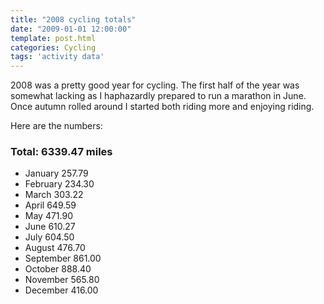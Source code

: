 ```yaml
---
title: "2008 cycling totals"
date: "2009-01-01 12:00:00"
template: post.html
categories: Cycling
tags: 'activity data'
---
```


2008 was a pretty good year for cycling. The first half of the year was somewhat lacking as I haphazardly prepared to run a marathon in June. Once autumn rolled around I started both riding more and enjoying riding.

Here are the numbers: 

### Total: 6339.47 miles

- January 257.79 
- February 234.30 
- March 303.22 
- April 649.59 
- May 471.90 
- June 610.27 
- July 604.50 
- August 476.70 
- September 861.00 
- October 888.40 
- November 565.80 
- December 416.00
